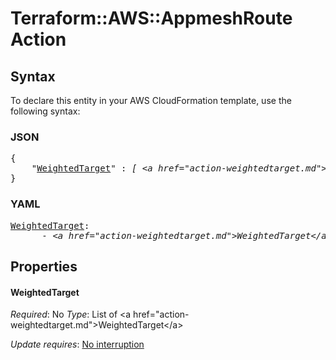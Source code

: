 # Terraform::AWS::AppmeshRoute Action

## Syntax

To declare this entity in your AWS CloudFormation template, use the following syntax:

### JSON

<pre>
{
    "<a href="#weightedtarget" title="WeightedTarget">WeightedTarget</a>" : <i>[ &lt;a href=&#34;action-weightedtarget.md&#34;&gt;WeightedTarget&lt;/a&gt;, ... ]</i>
}
</pre>

### YAML

<pre>
<a href="#weightedtarget" title="WeightedTarget">WeightedTarget</a>: <i>
      - &lt;a href=&#34;action-weightedtarget.md&#34;&gt;WeightedTarget&lt;/a&gt;</i>
</pre>

## Properties

#### WeightedTarget

_Required_: No
_Type_: List of &lt;a href=&#34;action-weightedtarget.md&#34;&gt;WeightedTarget&lt;/a&gt;

_Update requires_: [No interruption](https://docs.aws.amazon.com/AWSCloudFormation/latest/UserGuide/using-cfn-updating-stacks-update-behaviors.html#update-no-interrupt)

